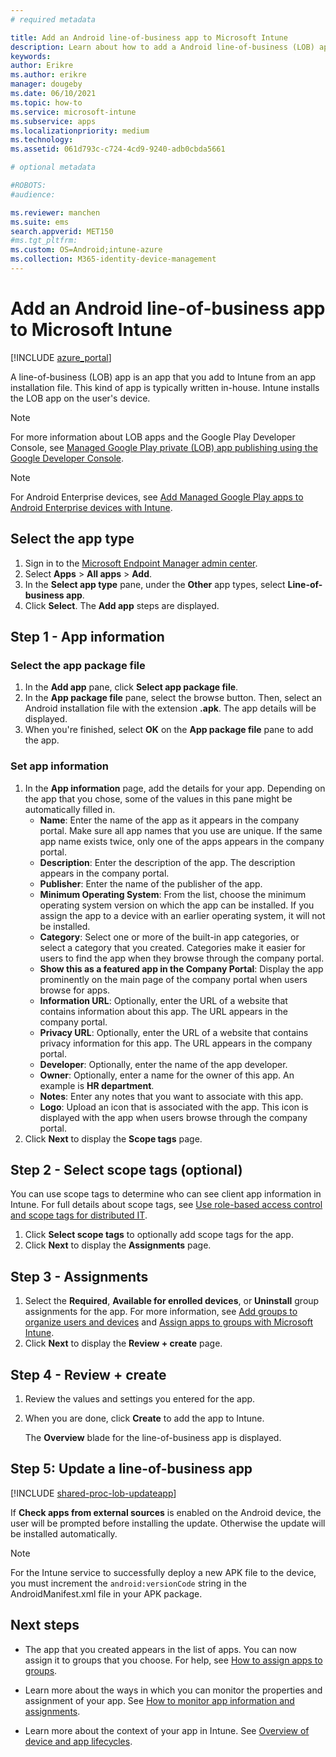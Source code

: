 ```yaml
---
# required metadata

title: Add an Android line-of-business app to Microsoft Intune
description: Learn about how to add a Android line-of-business (LOB) app to Microsoft Intune.
keywords:
author: Erikre
ms.author: erikre
manager: dougeby
ms.date: 06/10/2021
ms.topic: how-to
ms.service: microsoft-intune
ms.subservice: apps
ms.localizationpriority: medium
ms.technology:
ms.assetid: 061d793c-c724-4cd9-9240-adb0cbda5661

# optional metadata

#ROBOTS:
#audience:

ms.reviewer: manchen
ms.suite: ems
search.appverid: MET150
#ms.tgt_pltfrm:
ms.custom: OS=Android;intune-azure
ms.collection: M365-identity-device-management
---
```


# Add an Android line-of-business app to Microsoft Intune

[!INCLUDE [azure_portal](../includes/azure_portal.md)]

A line-of-business (LOB) app is an app that you add to Intune from an app installation file. This kind of app is typically written in-house. Intune installs the LOB app on the user's device.

> [!Note]
> For more information about LOB apps and the Google Play Developer Console, see [Managed Google Play private (LOB) app publishing using the Google Developer Console](apps-add-android-for-work.md?#managed-google-play-private-lob-app-publishing-using-the-google-developer-console). 

> [!Note]
> For Android Enterprise devices, see [Add Managed Google Play apps to Android Enterprise devices with Intune](apps-add-android-for-work.md). 

## Select the app type

1. Sign in to the [Microsoft Endpoint Manager admin center](https://go.microsoft.com/fwlink/?linkid=2109431).
2. Select **Apps** > **All apps** > **Add**.
3. In the **Select app type** pane, under the **Other** app types, select **Line-of-business app**.
4. Click **Select**. The **Add app** steps are displayed.

## Step 1 - App information

### Select the app package file

1. In the **Add app** pane, click **Select app package file**. 
2. In the **App package file** pane, select the browse button. Then, select an Android installation file with the extension **.apk**.
   The app details will be displayed.
3. When you're finished, select **OK** on the **App package file** pane to add the app.

### Set app information

1. In the **App information** page, add the details for your app. Depending on the app that you chose, some of the values in this pane might be automatically filled in.
    - **Name**: Enter the name of the app as it appears in the company portal. Make sure all app names that you use are unique. If the same app name exists twice, only one of the apps appears in the company portal.
    - **Description**: Enter the description of the app. The description appears in the company portal.
    - **Publisher**: Enter the name of the publisher of the app.
    - **Minimum Operating System**: From the list, choose the minimum operating system version on which the app can be installed. If you assign the app to a device with an earlier operating system, it will not be installed.
    - **Category**: Select one or more of the built-in app categories, or select a category that you created. Categories make it easier for users to find the app when they browse through the company portal.
    - **Show this as a featured app in the Company Portal**: Display the app prominently on the main page of the company portal when users browse for apps.
    - **Information URL**: Optionally, enter the URL of a website that contains information about this app. The URL appears in the company portal.
    - **Privacy URL**: Optionally, enter the URL of a website that contains privacy information for this app. The URL appears in the company portal.
    - **Developer**: Optionally, enter the name of the app developer.
    - **Owner**: Optionally, enter a name for the owner of this app. An example is **HR department**.
    - **Notes**: Enter any notes that you want to associate with this app.
    - **Logo**: Upload an icon that is associated with the app. This icon is displayed with the app when users browse through the company portal.
2. Click **Next** to display the **Scope tags** page.

## Step 2 - Select scope tags (optional)
You can use scope tags to determine who can see client app information in Intune. For full details about scope tags, see [Use role-based access control and scope tags for distributed IT](../fundamentals/scope-tags.md).

1. Click **Select scope tags** to optionally add scope tags for the app.
2. Click **Next** to display the **Assignments** page.

## Step 3 - Assignments

1. Select the **Required**, **Available for enrolled devices**, or **Uninstall** group assignments for the app. For more information, see [Add groups to organize users and devices](../fundamentals/groups-add.md) and [Assign apps to groups with Microsoft Intune](apps-deploy.md).
2. Click **Next** to display the **Review + create** page.

## Step 4 - Review + create

1. Review the values and settings you entered for the app.
2. When you are done, click **Create** to add the app to Intune.

    The **Overview** blade for the line-of-business app is displayed.

## Step 5: Update a line-of-business app

[!INCLUDE [shared-proc-lob-updateapp](../includes/shared-proc-lob-updateapp.md)]

If **Check apps from external sources** is enabled on the Android device, the user will be prompted before installing the update. Otherwise the update will be installed automatically.

> [!Note]
> For the Intune service to successfully deploy a new APK file to the device, you must increment the `android:versionCode` string in the AndroidManifest.xml file in your APK package.

## Next steps

- The app that you created appears in the list of apps. You can now assign it to groups that you choose. For help, see [How to assign apps to groups](apps-deploy.md).

- Learn more about the ways in which you can monitor the properties and assignment of your app. See [How to monitor app information and assignments](apps-monitor.md).

- Learn more about the context of your app in Intune. See [Overview of device and app lifecycles](../fundamentals/device-lifecycle.md).
